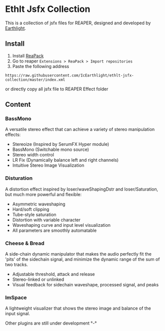 # Ethlt Jsfx Collection

This is a collection of jsfx files for REAPER, designed and developed by [Earthlight](https://github.com/IcEarthlight).

## Install

1. Install [ReaPack](https://reapack.com/)
2. Go to reaper `Extensions > ReaPack > Import repositories`
3. Paste the following address

```
https://raw.githubusercontent.com/IcEarthlight/ethlt-jsfx-collection/master/index.xml
```

or directly copy all jsfx file to REAPER Effect folder

## Content

### BassMono

A versatile stereo effect that can achieve a variety of stereo manipulation effects:
- Stereoize (Inspired by SerumFX Hyper module)
- BassMono (Switchable mono source)
- Stereo width control
- LR Fix (Dynamically balance left and right channels)
- Intuitive Stereo Image Visualization

### Disturation

A distortion effect inspired by loser/waveShapingDstr and loser/Saturation, but much more powerful and flexible:
- Asymmetric waveshaping
- Hard/soft clipping
- Tube-style saturation
- Distortion with variable character
- Waveshaping curve and input level visualization
- All parameters are smoothly automatable

### Cheese & Bread

A side-chain dynamic manipulator that makes the audio perfectly fit the 'pits' of the sidechain signal, and minimize the dynamic range of the sum of two tracks.
- Adjustable threshold, attack and release
- Stereo-linked or unlinked
- Visual feedback for sidechain waveshape, processed signal, and peaks

### ImSpace

A lightweight visualizer that shows the stereo image and balance of the input signal.

Other plugins are still under development °-°
